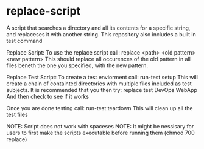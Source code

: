 # replace-script
A script that searches a directory and all its contents for a specific string, and replaceses it with another string.
This repository also includes a built in test command

Replace Script:
  To use the replace script call: replace \<path> \<old pattern> \<new pattern>
    This should replace all occurences of the old pattern in all files beneth the one you specified, with the new pattern.
 
Replace Test Script:
  To create a test enviorment call: run-test setup
    This will create a chain of containted directories with multiple files included as test subjects.
    It is recommended that you then try: replace test DevOps WebApp
      And then check to see if it works
  
  Once you are done testing call: run-test teardown
    This will clean up all the test files

NOTE: Script does not work with spaceses
NOTE: It might be nessisary for users to first make the scripts executable before running them (chmod 700 replace)
